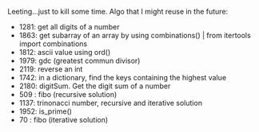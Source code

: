 Leeting...just to kill some time.
Algo that I might reuse in the future:
- 1281: get all digits of a number
- 1863: get subarray of an array by using combinations() | from itertools import combinations
- 1812: ascii value using ord()
- 1979: gdc (greatest commun divisor)
- 2119: reverse an int
- 1742: in a dictionary, find the keys containing the highest value
- 2180: digitSum. Get the digit sum of a number
- 509 : fibo (recursive solution)
- 1137: trinonacci number, recursive and iterative solution
- 1952: is_prime()
- 70 : fibo (iterative solution)

